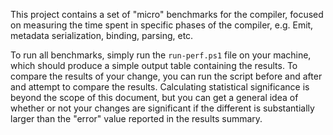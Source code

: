 ﻿
This project contains a set of "micro" benchmarks for the compiler, focused on measuring
the time spent in specific phases of the compiler, e.g. Emit, metadata serialization, binding,
parsing, etc.

To run all benchmarks, simply run the `run-perf.ps1` file on your machine, which should produce
a simple output table containing the results. To compare the results of your change, you can
run the script before and after and attempt to compare the results. Calculating statistical
significance is beyond the scope of this document, but you can get a general idea of whether
or not your changes are significant if the different is substantially larger than the "error"
value reported in the results summary.